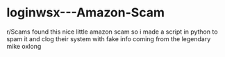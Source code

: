 # loginwsx---Amazon-Scam
r/Scams found this nice little amazon scam so i made a script in python to spam it and clog their system with fake info coming from the legendary mike oxlong
